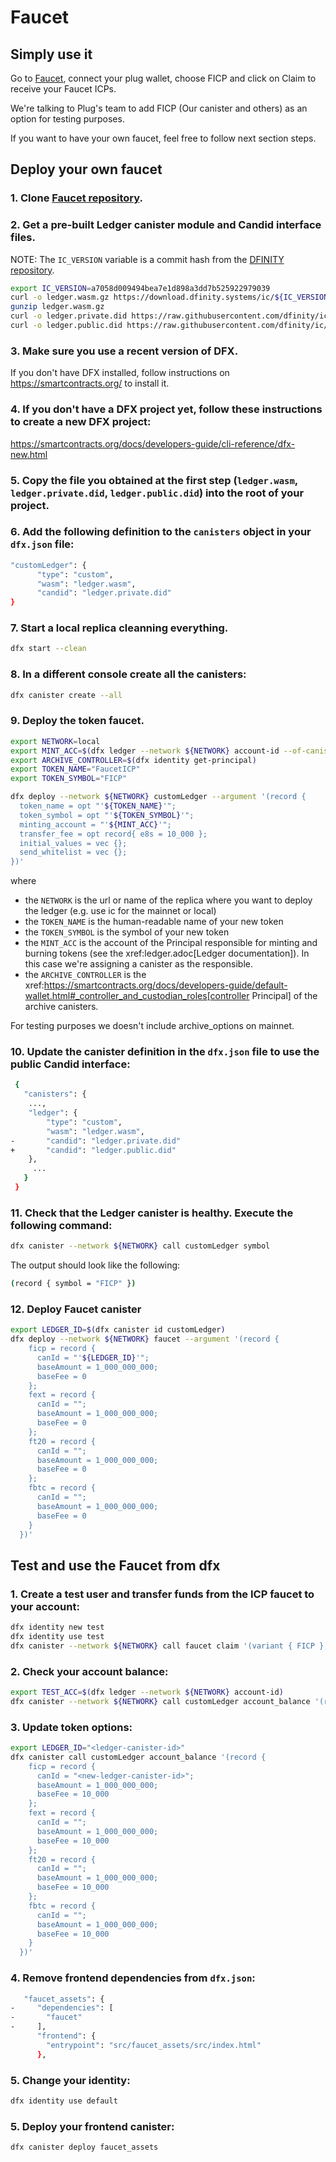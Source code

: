 # Faucet

## Simply use it

Go to [Faucet](https://rme2k-giaaa-aaaal-aabya-cai.raw.ic0.app/), connect your plug wallet, choose FICP and click on Claim to receive your Faucet ICPs.

We're talking to Plug's team to add FICP (Our canister and others) as an option for testing purposes.

If you want to have your own faucet, feel free to follow next section steps.

## Deploy your own faucet

### 1. Clone [Faucet repository](https://github.com/CapuzR/ICPFaucet).

### 2. Get a pre-built Ledger canister module and Candid interface files.

NOTE: The `IC_VERSION` variable is a commit hash from the [DFINITY repository](http://github.com/dfinity/ic).

```bash
export IC_VERSION=a7058d009494bea7e1d898a3dd7b525922979039
curl -o ledger.wasm.gz https://download.dfinity.systems/ic/${IC_VERSION}/canisters/ledger-canister_notify-method.wasm.gz
gunzip ledger.wasm.gz
curl -o ledger.private.did https://raw.githubusercontent.com/dfinity/ic/${IC_VERSION}/rs/rosetta-api/ledger.did
curl -o ledger.public.did https://raw.githubusercontent.com/dfinity/ic/${IC_VERSION}/rs/rosetta-api/ledger_canister/ledger.did
```

### 3. Make sure you use a recent version of DFX.

If you don't have DFX installed, follow instructions on https://smartcontracts.org/ to install it.

### 4. If you don't have a DFX project yet, follow these instructions to create a new DFX project:

https://smartcontracts.org/docs/developers-guide/cli-reference/dfx-new.html

### 5. Copy the file you obtained at the first step (`ledger.wasm`, `ledger.private.did`, `ledger.public.did`) into the root of your project.

### 6. Add the following definition to the `canisters` object in your `dfx.json` file:

```bash
"customLedger": {
      "type": "custom",
      "wasm": "ledger.wasm",
      "candid": "ledger.private.did"
}
```

### 7. Start a local replica cleanning everything.

```bash
dfx start --clean
```

### 8. In a different console create all the canisters:

```bash
dfx canister create --all
```

### 9. Deploy the token faucet.

```bash
export NETWORK=local
export MINT_ACC=$(dfx ledger --network ${NETWORK} account-id --of-canister faucet)
export ARCHIVE_CONTROLLER=$(dfx identity get-principal)
export TOKEN_NAME="FaucetICP"
export TOKEN_SYMBOL="FICP"

dfx deploy --network ${NETWORK} customLedger --argument '(record {
  token_name = opt "'${TOKEN_NAME}'";
  token_symbol = opt "'${TOKEN_SYMBOL}'";
  minting_account = "'${MINT_ACC}'";
  transfer_fee = opt record{ e8s = 10_000 };
  initial_values = vec {};
  send_whitelist = vec {};
})'
```

where

- the `NETWORK` is the url or name of the replica where you want to deploy the ledger (e.g. use ic for the mainnet or local)
- the `TOKEN_NAME` is the human-readable name of your new token
- the `TOKEN_SYMBOL` is the symbol of your new token
- the `MINT_ACC` is the account of the Principal responsible for minting and burning tokens (see the xref:ledger.adoc[Ledger documentation]). In this case we're assigning a canister as the responsible.
- the `ARCHIVE_CONTROLLER` is the xref:https://smartcontracts.org/docs/developers-guide/default-wallet.html#_controller_and_custodian_roles[controller Principal] of the archive canisters.

For testing purposes we doesn't include archive_options on mainnet.

### 10. Update the canister definition in the `dfx.json` file to use the public Candid interface:

```bash
 {
   "canisters": {
    ...,
    "ledger": {
        "type": "custom",
        "wasm": "ledger.wasm",
-       "candid": "ledger.private.did"
+       "candid": "ledger.public.did"
    },
     ...
   }
 }
```

### 11. Check that the Ledger canister is healthy. Execute the following command:

```bash
dfx canister --network ${NETWORK} call customLedger symbol
```

The output should look like the following:

```bash
(record { symbol = "FICP" })
```

### 12. Deploy Faucet canister

```bash
export LEDGER_ID=$(dfx canister id customLedger)
dfx deploy --network ${NETWORK} faucet --argument '(record {
    ficp = record {
      canId = "'${LEDGER_ID}'";
      baseAmount = 1_000_000_000;
      baseFee = 0
    };
    fext = record {
      canId = "";
      baseAmount = 1_000_000_000;
      baseFee = 0
    };
    ft20 = record {
      canId = "";
      baseAmount = 1_000_000_000;
      baseFee = 0
    };
    fbtc = record {
      canId = "";
      baseAmount = 1_000_000_000;
      baseFee = 0
    }
  })'
```

## Test and use the Faucet from dfx

### 1. Create a test user and transfer funds from the ICP faucet to your account:

```bash
dfx identity new test
dfx identity use test
dfx canister --network ${NETWORK} call faucet claim '(variant { FICP }, null)'
```

### 2. Check your account balance:

```bash
export TEST_ACC=$(dfx ledger --network ${NETWORK} account-id)
dfx canister --network ${NETWORK} call customLedger account_balance '(record { account = '$(python3 -c 'print("vec{" + ";".join([str(b) for b in bytes.fromhex("'$TEST_ACC'")]) + "}")')' })'
```

### 3. Update token options:

```bash
export LEDGER_ID="<ledger-canister-id>"
dfx canister call customLedger account_balance '(record {
    ficp = record {
      canId = "<new-ledger-canister-id>";
      baseAmount = 1_000_000_000;
      baseFee = 10_000
    };
    fext = record {
      canId = "";
      baseAmount = 1_000_000_000;
      baseFee = 10_000
    };
    ft20 = record {
      canId = "";
      baseAmount = 1_000_000_000;
      baseFee = 10_000
    };
    fbtc = record {
      canId = "";
      baseAmount = 1_000_000_000;
      baseFee = 10_000
    }
  })'
```

### 4. Remove frontend dependencies from `dfx.json`:

```bash
   "faucet_assets": {
-     "dependencies": [
-       "faucet"
-     ],
      "frontend": {
        "entrypoint": "src/faucet_assets/src/index.html"
      },
```

### 5. Change your identity:

```bash
dfx identity use default
```

### 5. Deploy your frontend canister:

```bash
dfx canister deploy faucet_assets
```
